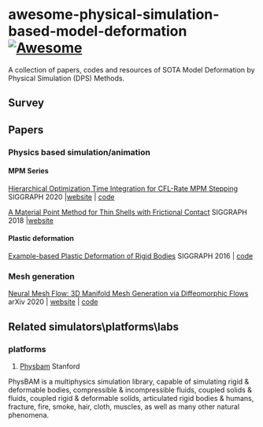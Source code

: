 # awesome-physical-simulation-based-model-deformation[![Awesome](https://cdn.rawgit.com/sindresorhus/awesome/d7305f38d29fed78fa85652e3a63e154dd8e8829/media/badge.svg)](https://github.com/sindresorhus/awesome)
A collection of papers, codes and resources of SOTA Model Deformation by Physical Simulation (DPS) Methods.

## Survey

## Papers

### Physics based simulation/animation

#### MPM Series

[Hierarchical Optimization Time Integration for CFL-Rate MPM Stepping](https://dl.acm.org/doi/10.1145/3386760) SIGGRAPH 2020 |[website](http://cg.cis.upenn.edu/publications.html) | [code](https://github.com/penn-graphics-research/HOT) 

[A Material Point Method for Thin Shells with Frictional Contact](https://dl.acm.org/doi/10.1145/3197517.3201346) SIGGRAPH 2018 |[website](https://replicability.graphics/papers/10.1145-3197517.3201346/index.html)

#### Plastic deformation
[Example-based Plastic Deformation of Rigid Bodies](https://dl.acm.org/doi/10.1145/2897824.2925979) SIGGRAPH 2016 | [code](https://github.com/RIP4KOBE/exampleBasedPlastic)

### Mesh generation
[Neural Mesh Flow: 3D Manifold Mesh Generation via Diffeomorphic Flows](https://arxiv.org/abs/2007.10973) arXiv 2020 | [website](https://kunalmgupta.github.io/projects/NeuralMeshflow.html) | [code](https://github.com/KunalMGupta/NeuralMeshFlow)

## Related simulators\platforms\labs

### platforms

1. [Physbam](http://physbam.stanford.edu/) Stanford

PhysBAM is a multiphysics simulation library, capable of simulating rigid & deformable bodies, compressible & incompressible fluids, coupled solids & fluids, coupled rigid & deformable solids, articulated rigid bodies & humans, fracture, fire, smoke, hair, cloth, muscles, as well as many other natural phenomena.

